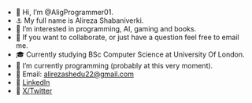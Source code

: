 - 👋 Hi, I’m @AligProgrammer01.
- ⚓ My full name is Alireza Shabaniverki.
- 👀 I’m interested in programming, AI, gaming and books.
- 💞️ If you want to collaborate, or just have a question feel free to email me.
- 🎓 Currently studying BSc Computer Science at University Of London.
- 🌱 I’m currently programming (probably at this very moment).
- 📧 Email: alirezashedu22@gmail.com
- 🔗 [LinkedIn](https://www.linkedin.com/in/alireza-shabaniverki/)
- 🔗 [X/Twitter](https://x.com/AlirezaShabaniV)

<!---
AligProgrammer01/AligProgrammer01 is a ✨ special ✨ repository because its `README.md` (this file) appears on your GitHub profile.
You can click the Preview link to take a look at your changes.
--->
